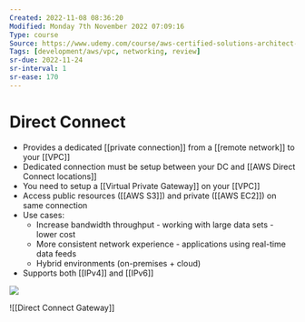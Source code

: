 ```yaml
---
Created: 2022-11-08 08:36:20
Modified: Monday 7th November 2022 07:09:16
Type: course
Source: https://www.udemy.com/course/aws-certified-solutions-architect-associate-saa-c01/?xref=E0Aed11STH4LPUQvCz0GJFABTmM=
Tags: [development/aws/vpc, networking, review]
sr-due: 2022-11-24
sr-interval: 1
sr-ease: 170
---
```


# Direct Connect

- Provides a dedicated [[private connection]] from a [[remote network]] to your [[VPC]]
- Dedicated connection must be setup between your DC and [[AWS Direct Connect locations]]
- You need to setup a [[Virtual Private Gateway]] on your [[VPC]]
- Access public resources ([[AWS S3]]) and private ([[AWS EC2]]) on same connection
- Use cases:
    - Increase bandwidth throughput - working with large data sets - lower cost
    - More consistent network experience - applications using real-time data feeds
    - Hybrid environments (on-premises + cloud)
- Supports both [[IPv4]] and [[IPv6]]

![](2020-01-01-18-10-38.png)

![[Direct Connect Gateway]]

